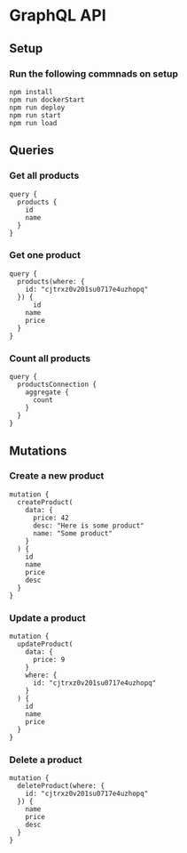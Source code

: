 # GraphQL API

## Setup

### Run the following commnads on setup
```
npm install
npm run dockerStart
npm run deploy
npm run start
npm run load
```
## Queries

### Get all products
```
query {
  products {
    id
    name
  }
}
```
### Get one product
```
query {
  products(where: {
    id: "cjtrxz0v201su0717e4uzhopq"
  }) {
	  id
    name
    price
  }
}
```
### Count all products
```
query {
  productsConnection {
    aggregate {
      count
    }
  }
}
```
## Mutations

### Create a new product
```
mutation {
  createProduct(
    data: {
      price: 42
      desc: "Here is some product"
      name: "Some product"
    }
  ) {
    id
    name
    price
    desc
  }
}
```
### Update a product
```
mutation {
  updateProduct(
    data: {
      price: 9
    }
    where: {
      id: "cjtrxz0v201su0717e4uzhopq"
    }
  ) {
    id
    name
    price
  }
}
```
### Delete a product
```
mutation {
  deleteProduct(where: {
    id: "cjtrxz0v201su0717e4uzhopq"
  }) {
    name
    price
    desc
  }
}
```